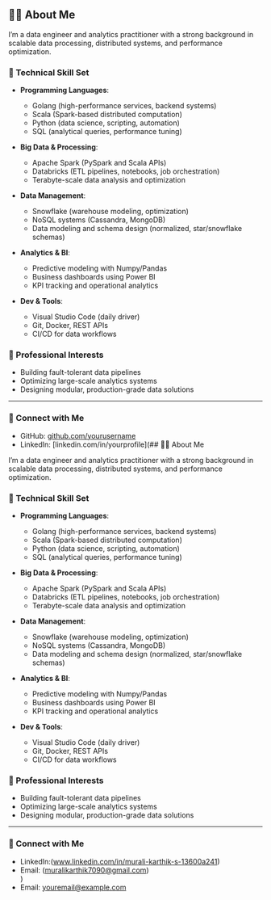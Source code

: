 ## 👨‍💻 About Me

I’m a data engineer and analytics practitioner with a strong background in scalable data processing, distributed systems, and performance optimization.

### 🔧 Technical Skill Set

- **Programming Languages**:  
  - Golang (high-performance services, backend systems)  
  - Scala (Spark-based distributed computation)  
  - Python (data science, scripting, automation)  
  - SQL (analytical queries, performance tuning)

- **Big Data & Processing**:  
  - Apache Spark (PySpark and Scala APIs)  
  - Databricks (ETL pipelines, notebooks, job orchestration)  
  - Terabyte-scale data analysis and optimization

- **Data Management**:  
  - Snowflake (warehouse modeling, optimization)  
  - NoSQL systems (Cassandra, MongoDB)  
  - Data modeling and schema design (normalized, star/snowflake schemas)

- **Analytics & BI**:  
  - Predictive modeling with Numpy/Pandas  
  - Business dashboards using Power BI  
  - KPI tracking and operational analytics

- **Dev & Tools**:  
  - Visual Studio Code (daily driver)  
  - Git, Docker, REST APIs  
  - CI/CD for data workflows

### 💼 Professional Interests

- Building fault-tolerant data pipelines  
- Optimizing large-scale analytics systems  
- Designing modular, production-grade data solutions

---

### 🔗 Connect with Me

- GitHub: [github.com/yourusername](https://github.com/yourusername)  
- LinkedIn: [linkedin.com/in/yourprofile](## 👨‍💻 About Me

I’m a data engineer and analytics practitioner with a strong background in scalable data processing, distributed systems, and performance optimization.

### 🔧 Technical Skill Set

- **Programming Languages**:  
  - Golang (high-performance services, backend systems)  
  - Scala (Spark-based distributed computation)  
  - Python (data science, scripting, automation)  
  - SQL (analytical queries, performance tuning)

- **Big Data & Processing**:  
  - Apache Spark (PySpark and Scala APIs)  
  - Databricks (ETL pipelines, notebooks, job orchestration)  
  - Terabyte-scale data analysis and optimization

- **Data Management**:  
  - Snowflake (warehouse modeling, optimization)  
  - NoSQL systems (Cassandra, MongoDB)  
  - Data modeling and schema design (normalized, star/snowflake schemas)

- **Analytics & BI**:  
  - Predictive modeling with Numpy/Pandas  
  - Business dashboards using Power BI  
  - KPI tracking and operational analytics

- **Dev & Tools**:  
  - Visual Studio Code (daily driver)  
  - Git, Docker, REST APIs  
  - CI/CD for data workflows

### 💼 Professional Interests

- Building fault-tolerant data pipelines  
- Optimizing large-scale analytics systems  
- Designing modular, production-grade data solutions

---

### 🔗 Connect with Me


- LinkedIn:(www.linkedin.com/in/murali-karthik-s-13600a241)  
- Email: (muralikarthik7090@gmail.com)  
)  
- Email: [youremail@example.com](mailto:youremail@example.com)  
